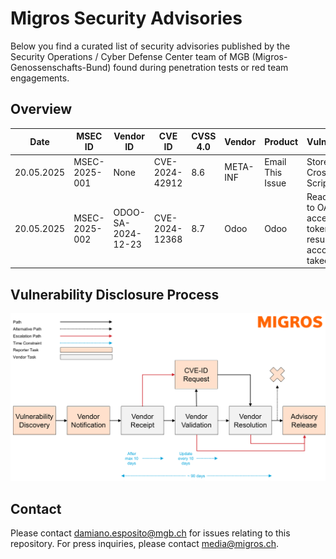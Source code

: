 # Migros Security Advisories
Below you find a curated list of security advisories published by the Security Operations / Cyber Defense Center team of MGB (Migros-Genossenschafts-Bund) found during penetration tests or red team engagements.

## Overview
| Date | MSEC ID | Vendor ID | CVE ID | CVSS 4.0 | Vendor | Product | Vulnerability | Advisory |
| --- | --- | --- | --- | --- | --- | --- | --- | --- |
| 20.05.2025 | MSEC-2025-001 | None | CVE-2024-42912 | 8.6 | META-INF | Email This Issue | Stored Cross-Site Scripting | [Open](advisories/msec-2025-001_meta-inf_email-this-issue_stored-cross-site-scripting.md) |
| 20.05.2025 | MSEC-2025-002 | ODOO-SA-2024-12-23 | CVE-2024-12368 | 8.7 | Odoo | Odoo | Read access to OAuth access tokens and resulting account takeover | [Open](advisories/msec-2025-002_odoo_odoo_account-takeover.md) |

## Vulnerability Disclosure Process
![Vulnerability Disclosure Process](process.png)

## Contact
Please contact [damiano.esposito@mgb.ch](mailto:damiano.esposito@mgb.ch) for issues relating to this repository. For press inquiries, please contact [media@migros.ch](mailto:media@migros.ch).

